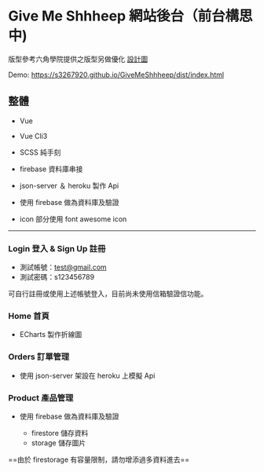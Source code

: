 # Give Me Shhheep 網站後台（前台構思中)

版型參考六角學院提供之版型另做優化 [設計圖](https://hexschool.github.io/THE_F2E_Design/week3-admin%20order/?fbclid=IwAR3BZhORXJR4Bzb86_JY0ouU_wp9U7d78UGMA6sEDkQblK5zTZxm-gI2fJY)

Demo: https://s3267920.github.io/GiveMeShhheep/dist/index.html

## 整體

- Vue

- Vue Cli3

- SCSS 純手刻

- firebase 資料庫串接

- json-server ＆ heroku 製作 Api

- 使用 firebase 做為資料庫及驗證

- icon 部分使用 font awesome icon

---

### Login 登入 & Sign Up 註冊

- 測試帳號：test@gmail.com
- 測試密碼：s123456789

可自行註冊或使用上述帳號登入，目前尚未使用信箱驗證信功能。

### Home 首頁

- ECharts 製作折線圖

### Orders 訂單管理

- 使用 json-server 架設在 heroku 上模擬 Api

### Product 產品管理

- 使用 firebase 做為資料庫及驗證

  - firestore 儲存資料
  - storage 儲存圖片

==由於 firestorage 有容量限制，請勿增添過多資料進去==
